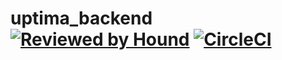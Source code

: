 # uptima_backend [![Reviewed by Hound](https://img.shields.io/badge/ESLint%20Reviewed%20by%20-HoundCI-d16ef5)](https://houndci.com) [![CircleCI](https://circleci.com/gh/UptimaNGR/uptima-backend.svg?style=svg)](https://app.circleci.com/pipelines/github/UptimaNGR/uptima-backend) 